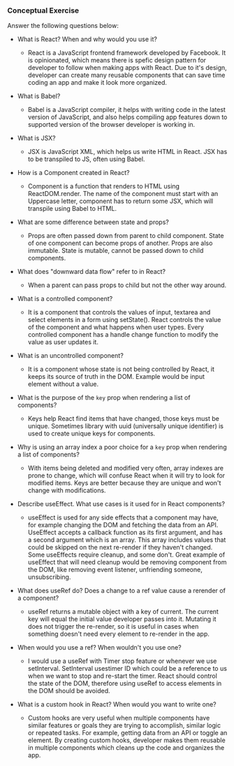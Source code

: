### Conceptual Exercise

Answer the following questions below:

- What is React? When and why would you use it?
  - React is a JavaScript frontend framework developed by Facebook. It is opinionated, which means there is spefic design pattern for developer to follow when making apps with React. Due to it's design, developer can create many reusable components that can save time coding an app and make it look more organized.
  
- What is Babel?
  - Babel is a JavaScript compiler, it helps with writing code in the latest version of JavaScript, and also helps compiling app features down to supported version of the browser developer is working in.
  
- What is JSX?
  - JSX is JavaScript XML, which helps us write HTML in React. JSX has to be transpiled to JS, often using Babel.

- How is a Component created in React?
  - Component is a function that renders to HTML using ReactDOM.render. The name of the component must start with an Uppercase letter, component has to return some JSX, which will transpile using Babel to HTML.

- What are some difference between state and props?
  - Props are often passed down from parent to child component. State of one component can become props of another. Props are also immutable. State is mutable, cannot be passed down to child components.

- What does "downward data flow" refer to in React?
  - When a parent can pass props to child but not the other way around.

- What is a controlled component?
  - It is a component that controls the values of input, textarea and select elements in a form using setState(). React controls the value of the component and what happens when user types. Every controlled component has a handle change function to modify the value as user updates it.

- What is an uncontrolled component?
  - It is a component whose state is not being controlled by React, it keeps its source of truth in the DOM. Example would be input element without a value.

- What is the purpose of the `key` prop when rendering a list of components?
  - Keys help React find items that have changed, those keys must be unique. Sometimes library with uuid (universally unique identifier) is used to create unique keys for components.

- Why is using an array index a poor choice for a `key` prop when rendering a list of components?
  - With items being deleted and modified very often, array indexes are prone to change, which will confuse React when it will try to look for modified items. Keys are better because they are unique and won't change with modifications.

- Describe useEffect.  What use cases is it used for in React components?
  - useEffect is used for any side effects that a component may have, for example changing the DOM and fetching the data from an API. UseEffect accepts a callback function as its first argument, and has a second argument which is an array. This array includes values that could be skipped on the next re-render if they haven't changed. Some useEffects require cleanup, and some don't. Great example of useEffect that will need cleanup would be removing component from the DOM, like removing event listener, unfriending someone, unsubscribing.
  
- What does useRef do?  Does a change to a ref value cause a rerender of a component?
  - useRef returns a mutable object with a key of current. The current key will equal the initial value developer passes into it. Mutating it does not trigger the re-render, so it is useful in cases when something doesn't need every element to re-render in the app.

- When would you use a ref? When wouldn't you use one?
  - I would use a useRef with Timer stop feature or whenever we use setInterval. SetInterval usestimer ID which could be a reference to us when we want to stop and re-start the timer. React should control the state of the DOM, therefore using useRef to access elements in the DOM should be avoided.

- What is a custom hook in React? When would you want to write one?
  - Custom hooks are very useful when multiple components have similar features or goals they are trying to accomplish, similar logic or repeated tasks. For example,  getting data from an API or toggle an element. By creating custom hooks, developer makes them reusable in multiple components which cleans up the code and organizes the app.
